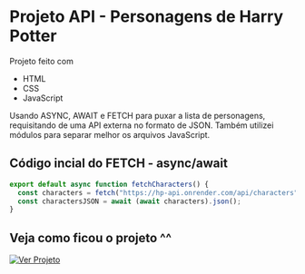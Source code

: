 # Projeto API - Personagens de Harry Potter

Projeto feito com 

- HTML
- CSS
- JavaScript

Usando ASYNC, AWAIT e FETCH para puxar a lista de personagens, requisitando de uma API externa no formato de JSON.
Também utilizei módulos para separar melhor os arquivos JavaScript.

## Código incial do FETCH - async/await

```javascript
export default async function fetchCharacters() {
  const characters = fetch("https://hp-api.onrender.com/api/characters");
  const charactersJSON = await (await characters).json();
}
```

## Veja como ficou o projeto ^^
[![Ver Projeto](https://img.shields.io/badge/ver_projeto-75d?style=for-the-badge&logo=sonarsource&logoColor=white)](https://victorjardim.dev/projetos/personagens-harrypotter)